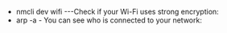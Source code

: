 - nmcli dev wifi ---Check if your Wi-Fi uses strong encryption:
- arp -a - You can see who is connected to your network:

